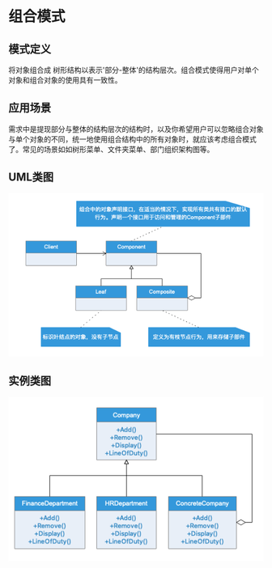 # 组合模式
## 模式定义
将对象组合成 树形结构以表示'部分-整体'的结构层次。组合模式使得用户对单个对象和组合对象的使用具有一致性。
## 应用场景
需求中是提现部分与整体的结构层次的结构时，以及你希望用户可以忽略组合对象与单个对象的不同，统一地使用组合结构中的所有对象时，就应该考虑组合模式了。常见的场景如如树形菜单、文件夹菜单、部门组织架构图等。
## UML类图
![](UML/Composite.png)
## 实例类图
![](UML/Instance.png)